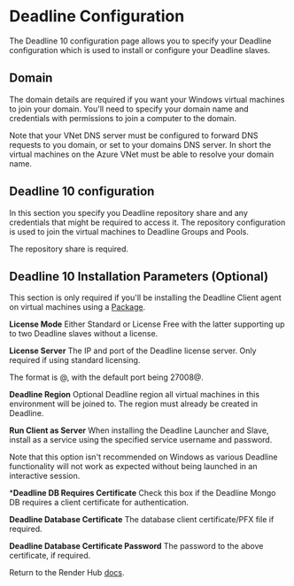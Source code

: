 # Deadline Configuration

The Deadline 10 configuration page allows you to specify your Deadline configuration which is used to install or configure your Deadline slaves.

## Domain

The domain details are required if you want your Windows virtual machines to join your domain.  You'll need to specify your domain name
and credentials with permissions to join a computer to the domain.

Note that your VNet DNS server must be configured to forward DNS requests to you domain, or set to your domains DNS server.  In short
the virtual machines on the Azure VNet must be able to resolve your domain name.

## Deadline 10 configuration

In this section you specify you Deadline repository share and any credentials that might be required to access it.  The repository 
configuration is used to join the virtual machines to Deadline Groups and Pools.

The repository share is required.

## Deadline 10 Installation Parameters (Optional)

This section is only required if you'll be installing the Deadline Client agent on virtual machines using a [Package](20-packages-overview.md).

**License Mode**
Either Standard or License Free with the latter supporting up to two Deadline slaves without a license.

**License Server**
The IP and port of the Deadline license server.  Only required if using standard licensing.

The format is <port>@<ip>, with the default port being 27008@<IP>.

**Deadline Region**
Optional Deadline region all virtual machines in this environment will be joined to.  The region must already be created in Deadline.

**Run Client as Server**
When installing the Deadline Launcher and Slave, install as a service using the specified service username and password.

Note that this option isn't recommended on Windows as various Deadline functionality will not work as expected without being launched in
an interactive session.

***Deadline DB Requires Certificate**
Check this box if the Deadline Mongo DB requires a client certificate for authentication.

**Deadline Database Certificate**
The database client certificate/PFX file if required.

**Deadline Database Certificate Password**
The password to the above certificate, if required.

Return to the Render Hub [docs](README.md).
